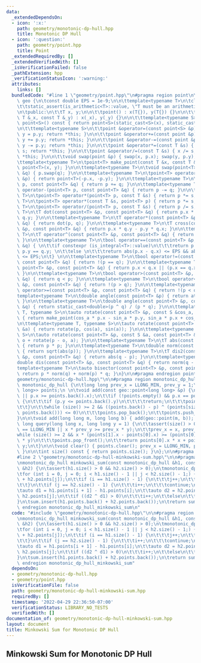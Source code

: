 ```yaml
---
data:
  _extendedDependsOn:
  - icon: ':x:'
    path: geometry/monotonic-dp-hull.hpp
    title: Monotonic DP Hull
  - icon: ':question:'
    path: geometry/point.hpp
    title: Point
  _extendedRequiredBy: []
  _extendedVerifiedWith: []
  _isVerificationFailed: false
  _pathExtension: hpp
  _verificationStatusIcon: ':warning:'
  attributes:
    links: []
  bundledCode: "#line 1 \"geometry/point.hpp\"\n#pragma region point\n\nnamespace\
    \ geo {\n\tconst double EPS = 1e-9;\n\n\ttemplate<typename T>\n\tclass point {\n\
    \t\tstatic_assert(is_arithmetic<T>::value, \"T must be an arithmetic type\");\n\
    \n\tpublic:\n\t\tT x, y;\n\n\t\tpoint() : x(T{}), y(T{}) {}\n\n\t\tpoint(const\
    \ T &_x, const T &_y) : x(_x), y(_y) {}\n\n\t\ttemplate<typename S> \n\t\toperator\
    \ point<S>() const { return point<S>(static_cast<S>(x), static_cast<S>(y)); }\n\
    \n\t\ttemplate<typename S>\n\t\tpoint &operator=(const point<S> &p) { x = p.x;\
    \ y = p.y; return *this; }\n\n\t\tpoint &operator+=(const point &p) { x += p.x;\
    \ y += p.y; return *this; }\n\n\t\tpoint &operator-=(const point &p) { x -= p.x;\
    \ y -= p.y; return *this; }\n\n\t\tpoint &operator*=(const T &s) { x *= s; y *=\
    \ s; return *this; }\n\n\t\tpoint &operator/=(const T &s) { x /= s; y /= s; return\
    \ *this; }\n\n\t\tvoid swap(point &p) { swap(x, p.x); swap(y, p.y); }\n\t};\n\n\
    \ttemplate<typename T>\n\tpoint<T> make_point(const T &x, const T &y) { return\
    \ point<T>(x, y); }\n\n\ttemplate<typename T>\n\tvoid swap(point<T> &p, point<T>\
    \ &q) { p.swap(q); }\n\n\ttemplate<typename T>\n\tpoint<T> operator-(const point<T>\
    \ &p) { return point<T>(-p.x, -p.y); }\n\n\ttemplate<typename T>\n\tpoint<T> operator+(point<T>\
    \ p, const point<T> &q) { return p += q; }\n\n\ttemplate<typename T>\n\tpoint<T>\
    \ operator-(point<T> p, const point<T> &q) { return p -= q; }\n\n\ttemplate<typename\
    \ T>\n\tpoint<T> operator*(point<T> p, const T &s) { return p *= s; }\n\n\ttemplate<typename\
    \ T>\n\tpoint<T> operator*(const T &s, point<T> p) { return p *= s; }\n\n\ttemplate<typename\
    \ T>\n\tpoint<T> operator/(point<T> p, const T &s) { return p /= s;}\n\n\ttemplate<typename\
    \ T>\n\tT dot(const point<T> &p, const point<T> &q) { return p.x * q.x + p.y *\
    \ q.y; }\n\n\ttemplate<typename T>\n\tT operator*(const point<T> &p, const point<T>\
    \ &q) { return dot(p, q); }\n\n\ttemplate<typename T>\n\tT cross(const point<T>\
    \ &p, const point<T> &q) { return p.x * q.y - p.y * q.x; }\n\n\ttemplate<typename\
    \ T>\n\tT operator^(const point<T> &p, const point<T> &q) { return cross(p, q);\
    \ }\n\n\ttemplate<typename T>\n\tbool operator==(const point<T> &p, const point<T>\
    \ &q) { \n\t\tif constexpr (is_integral<T>::value)\n\t\t\treturn p.x == q.x &&\
    \ p.y == q.y; \n\t\telse \n\t\t\treturn abs(p.x - q.x) <= EPS && abs(p.y - q.y)\
    \ <= EPS;\n\t} \n\n\ttemplate<typename T>\n\tbool operator!=(const point<T> &p,\
    \ const point<T> &q) { return !(p == q); }\n\n\ttemplate<typename T>\n\tbool operator<(const\
    \ point<T> &p, const point<T> &q) { return p.x < q.x || (p.x == q.x && p.y < q.y);\
    \ }\n\n\ttemplate<typename T>\n\tbool operator>(const point<T> &p, const point<T>\
    \ &q) { return q < p; }\n\n\ttemplate<typename T>\n\tbool operator<=(const point<T>\
    \ &p, const point<T> &q) { return !(p > q); }\n\n\ttemplate<typename T>\n\tbool\
    \ operator>=(const point<T> &p, const point<T> &q) { return !(p < q); }\n\n\t\
    template<typename T>\n\tdouble angle(const point<T> &p) { return atan2(p.y, p.x);\
    \ }\n\n\ttemplate<typename T>\n\tdouble angle(const point<T> &p, const point<T>\
    \ &q) { return static_cast<double>(p ^ q) / (p * q); }\n\n\ttemplate<typename\
    \ T, typename S>\n\tauto rotate(const point<T> &p, const S &cos_a, const S &sin_a)\
    \ { return make_point(cos_a * p.x - sin_a * p.y, sin_a * p.x + cos_a * p.y); }\n\
    \n\ttemplate<typename T, typename S>\n\tauto rotate(const point<T> &p, const S\
    \ &a) { return rotate(p, cos(a), sin(a)); }\n\n\ttemplate<typename T, typename\
    \ S>\n\tauto rotate(const point<T> &p, const S &a, const point<T> &o) { return\
    \ o + rotate(p - o, a); }\n\n\ttemplate<typename T>\n\tT abs(const point<T> &p)\
    \ { return p * p; }\n\n\ttemplate<typename T>\n\tdouble norm(const point<T> &p)\
    \ { return sqrt(abs(p)); }\n\n\ttemplate<typename T>\n\tT dis2(const point<T>\
    \ &p, const point<T> &q) { return abs(q - p); }\n\n\ttemplate<typename T>\n\t\
    double dis(const point<T> &p, const point<T> &q) { return norm(q - p); }\n\n\t\
    template<typename T>\n\tauto bisector(const point<T> &p, const point<T> &q) {\
    \ return p * norm(q) + norm(p) * q; }\n}\n\n#pragma endregion point\n#line 2 \"\
    geometry/monotonic-dp-hull.hpp\"\n\n#pragma region monotonic_dp_hull\n\nstruct\
    \ monotonic_dp_hull {\n\tlong long prev_x = LLONG_MIN, prev_y = 1;\n\tdeque<geo::point<long\
    \ long>> points;\n \n\tvoid add(const geo::point<long long> &p) {\n\t\tassert(points.empty()\
    \ || p.x >= points.back().x);\n\t\tif (!points.empty() && p.x == points.back().x)\
    \ {\n\t\t\tif (p.y <= points.back().y)\n\t\t\t\treturn;\n\t\t\tpoints.pop_back();\n\
    \t\t}\n\t\twhile (size() >= 2 && ((points.back() - p) ^ (points[size() - 2] -\
    \ points.back())) <= 0)\n\t\t\tpoints.pop_back();\n\t\tpoints.push_back(p);\n\t\
    }\n\n\tvoid add(long long m, long long b) { add(geo::point(m, b)); }\n\n\tlong\
    \ long query(long long x, long long y = 1) {\n\t\tassert(size() > 0);\n\t\tassert(prev_x\
    \ == LLONG_MIN || x * prev_y >= prev_x * y);\n\t\tprev_x = x, prev_y = y;\n\t\t\
    while (size() >= 2 && x * (points[1].x - points[0].x) >= (points[0].y - points[1].y)\
    \ * y)\n\t\t\tpoints.pop_front();\n\t\treturn points[0].x * x + points[0].y *\
    \ y;\n\t}\n\n\tvoid clear() { points.clear(); prev_x = LLONG_MIN, prev_y = 1;\
    \ }\n\n\tint size() const { return points.size(); }\n};\n\n#pragma endregion monotonic_dp_hull\n\
    #line 2 \"geometry/monotonic-dp-hull-minkowski-sum.hpp\"\n\n#pragma region monotonic_dp_hull_minkowski_sum\n\
    \nmonotonic_dp_hull minkowski_sum(const monotonic_dp_hull &h1, const monotonic_dp_hull\
    \ &h2) {\n\tassert(h1.size() > 0 && h2.size() > 0);\n\tmonotonic_dp_hull sum;\n\
    \tfor (int i = 0, j = 0; i < h1.size() - 1 || j < h2.size() - 1;) {\n\t\tsum.insert(h1.points[i]\
    \ + h2.points[j]);\n\t\tif (i == h1.size() - 1) {\n\t\t\tj++;\n\t\t\tcontinue;\n\
    \t\t}\n\t\tif (j == h2.size() - 1) {\n\t\t\ti++;\n\t\t\tcontinue;\n\t\t}\n \n\t\
    \tauto d1 = h1.points[i + 1] - h1.points[i];\n\t\tauto d2 = h2.points[j + 1] -\
    \ h2.points[j];\n\t\tif ((d2 ^ d1) > 0)\n\t\t\ti++;\n\t\telse\n\t\t\tj++;\n\t\
    }\n\tsum.insert(h1.points.back() + h2.points.back());\n\treturn sum;\n}\n\n#pragma\
    \ endregion monotonic_dp_hull_minkowski_sum\n"
  code: "#include \"geometry/monotonic-dp-hull.hpp\"\n\n#pragma region monotonic_dp_hull_minkowski_sum\n\
    \nmonotonic_dp_hull minkowski_sum(const monotonic_dp_hull &h1, const monotonic_dp_hull\
    \ &h2) {\n\tassert(h1.size() > 0 && h2.size() > 0);\n\tmonotonic_dp_hull sum;\n\
    \tfor (int i = 0, j = 0; i < h1.size() - 1 || j < h2.size() - 1;) {\n\t\tsum.insert(h1.points[i]\
    \ + h2.points[j]);\n\t\tif (i == h1.size() - 1) {\n\t\t\tj++;\n\t\t\tcontinue;\n\
    \t\t}\n\t\tif (j == h2.size() - 1) {\n\t\t\ti++;\n\t\t\tcontinue;\n\t\t}\n \n\t\
    \tauto d1 = h1.points[i + 1] - h1.points[i];\n\t\tauto d2 = h2.points[j + 1] -\
    \ h2.points[j];\n\t\tif ((d2 ^ d1) > 0)\n\t\t\ti++;\n\t\telse\n\t\t\tj++;\n\t\
    }\n\tsum.insert(h1.points.back() + h2.points.back());\n\treturn sum;\n}\n\n#pragma\
    \ endregion monotonic_dp_hull_minkowski_sum"
  dependsOn:
  - geometry/monotonic-dp-hull.hpp
  - geometry/point.hpp
  isVerificationFile: false
  path: geometry/monotonic-dp-hull-minkowski-sum.hpp
  requiredBy: []
  timestamp: '2022-04-29 22:36:50-07:00'
  verificationStatus: LIBRARY_NO_TESTS
  verifiedWith: []
documentation_of: geometry/monotonic-dp-hull-minkowski-sum.hpp
layout: document
title: Minkowski Sum for Monotonic DP Hull
---
```


## Minkowski Sum for Monotonic DP Hull